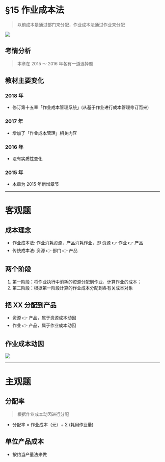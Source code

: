 # §15 作业成本法
> 以前成本是通过部门来分配，作业成本法通过作业来分配

![][image-1]

## 考情分析
> 本章在 2015 ～ 2016 年各有一道选择题

## 教材主要变化
### 2018 年
- 修订第十五章「作业成本管理系统」(从基于作业进行成本管理修订而来)
### 2017 年
- 增加了「作业成本管理」相关内容
### 2016 年
- 没有实质性变化
### 2015 年
- 本章为 2015 年新增章节

---- 
# 客观题
## 成本理念
- 作业成本法: 作业消耗资源，产品消耗作业，即 资源 👉 作业 👉 产品
- 传统成本法: 资源 👉 部门 👉 产品

## 两个阶段
1. 第一阶段：将作业执行中消耗的资源分配到作业，计算作业的成本； 
2. 第二阶段：根据第一阶段计算的作业成本分配到各有关成本对象

## 把 XX 分配到产品
- 资源 👉 产品，属于资源成本动因
- 作业 👉 产品，属于作业成本动因

## 作业成本动因
![][image-2]

---- 
# 主观题
## 分配率
> 根据作业成本动因进行分配

- 分配率 = 作业成本（元）÷ Σ (耗用作业量)

## 单位产品成本
- 按约当产量法来做

[image-1]:	https://ws3.sinaimg.cn/large/006tKfTcgy1fpxn0ryuvsj30bt07kq4a.jpg
[image-2]:	https://ws3.sinaimg.cn/large/006tKfTcgy1fpxnfcqufhj31kw09jwkp.jpg